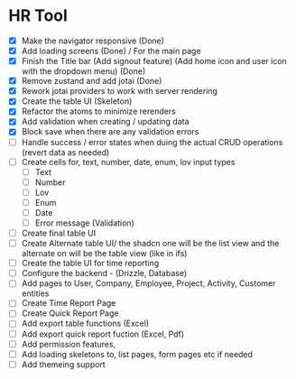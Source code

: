 # HR Tool

- [x] Make the navigator responsive (Done)
- [x] Add loading screens (Done) / For the main page
- [x] Finish the Title bar (Add signout feature) (Add home icon and user icon with the dropdown menu) (Done)
- [x] Remove zustand and add jotai (Done)
- [x] Rework jotai providers to work with server rendering
- [x] Create the table UI (Skeleton)
- [x] Refactor the atoms to minimize rerenders
- [x] Add validation when creating / updating data
- [x] Block save when there are any validation errors
- [ ] Handle success / error states when duing the actual CRUD operations (revert data as needed)
- [ ] Create cells for, text, number, date, enum, lov input types
  - [ ] Text
  - [ ] Number
  - [ ] Lov
  - [ ] Enum
  - [ ] Date
  - [ ] Error message (Validation)
- [ ] Create final table UI
- [ ] Create Alternate table UI/ the shadcn one will be the list view and the alternate on will be the table view (like in ifs)
- [ ] Create the table UI for time reporting
- [ ] Configure the backend - (Drizzle, Database)
- [ ] Add pages to User, Company, Employee, Project, Activity, Customer entities
- [ ] Create Time Report Page
- [ ] Create Quick Report Page
- [ ] Add export table functions (Excel)
- [ ] Add export quick report fuction (Excel, Pdf)
- [ ] Add permission features,
- [ ] Add loading skeletons to, list pages, form pages etc if needed
- [ ] Add themeing support
